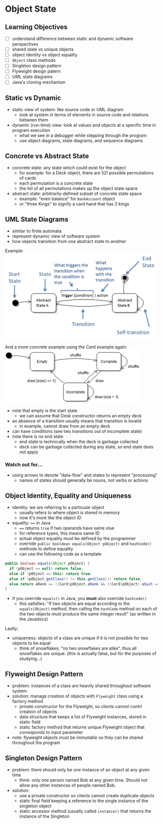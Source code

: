 # Object State

## Learning Objectives
- [ ] understand difference between static and dynamic software perspectives
- [ ] shared state vs unique objects
- [ ] object identity vs object equality
- [ ] `Object` class methods
- [ ] Singleton design pattern
- [ ] Flyweight design patern
- [ ] UML state diagrams
- [ ] Java's cloning mechanism

## Static vs Dynamic
- static view of system: like source code or UML diagram
  - look at system in terms of elements in source code and relations between them
- dynamic (run-time) view: look at values and objects at a specific time in program execution
  - what we see in a debugger while stepping through the program
  - use object diagrams, state diagrams, and sequence diagrams

## Concrete vs Abstract State
- concrete state: any state which could exist for the object
  - for example: for a Deck object, there are 52! possible permutations of cards
  - each permutation is a concrete state
  - the list of all permutations makes up the object state space
- abstract state: arbitrarily-defined subset of concrete state space
  - example: "even balance" for `BankAccount` object
  - or "three Kings" to signify a card hand that has 3 kings

## UML State Diagrams
- similar to finite automata
- represent dynamic view of software system
- how objects transition from one abstract state to another

Example:
![state diagram](images/m03-stateDiagram.png)

And a more concrete example using the Card example again:
![state diagram cards](images/m03-stateDiagramCards.png)

- note that empty is the start state
  - we can assume that Desk constructor returns an empty deck
- an absence of a transition usually means that transition is invalid
  - in example, cannot draw from an empty deck
- can have conditions (see two transitions out of incomplete state)
- note there is no end state
  - end state is technically when the deck is garbage collected
  - deck can be garbage collected during any state, so end state does not apply

### Watch out for...
- using arrows to denote "data-flow" and states to represent "processing"
  - names of states should generally be nouns, not verbs or actions

## Object Identity, Equality and Uniqueness
- identity: we are referring to a particular object
  - usually refers to where object is stored in memory
  - now it's more like the object ID
- equality: `==` in Java
  - `==` returns `true` if two operands have same vlue
  - for reference types, this means same ID
  - actual object equality must be defined by the programmer
  - override `public booldean equals(Object pObject)` and `hashCode()` methods to define equality
  - can use the following code as a template

```java
public boolean equals(Object pObject) {
  if (pObject == null) return false;
  else if (pObject == this) return true;
  else if (pObject.getClass() != this.getClass()) return false;
  else return aRank == ((Card)pObject.aRank && ((Card)pObject).aSuit == aSuit;
}
```

- if you override `equals()` in Java, you **must** also override `hashcode()`
  - this satisfies: "If two objects are equal according to the `equals(Object)` method, then calling the `hashCode` method on each of the two objects must produce the same integer result" (as written in the Javadocs)

Lastly:
- uniqueness: objects of a class are unique if it is not possible for two objects to be equal
  - think of snowflakes; "no two snowflakes are alike", thus all snowflakes are unique. (this is actually false, but for the purposes of studying...)

## Flyweight Design Pattern
- problem: instances of a class are heavily shared throughout software system
- solution: manage creation of objects with `Flyweight` class using a factory method
  - private constructor for the Flyweight, so clients cannot contrl creation of objects
  - data structure that keeps a list of Flyweight instances, stored in static field
  - static factory method that returns unique Flyweight object that corresponds to input parameter
- note: flyweight objects must be _immutable_ so they can be shared throughout the program

## Singleton Design Pattern
- problem: there should only be one instance of an object at any given time
  - think: only one person named Bob at any given time. Should not allow any other instances of people named Bob.
- solution:
  - use a private constructor so clients cannot create duplicate objects
  - static final field keeping a reference to the single instance of the singleton object
  - static accessor method (usually called `instance()` that returns the instance of the Singleton
